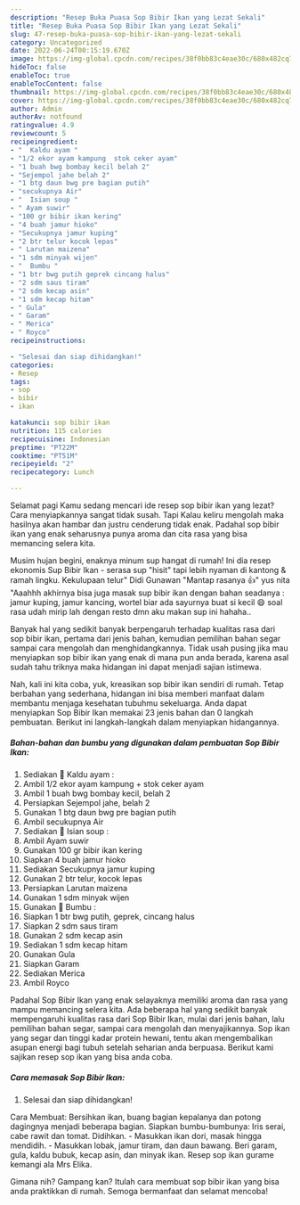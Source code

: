 ```yaml
---
description: "Resep Buka Puasa Sop Bibir Ikan yang Lezat Sekali"
title: "Resep Buka Puasa Sop Bibir Ikan yang Lezat Sekali"
slug: 47-resep-buka-puasa-sop-bibir-ikan-yang-lezat-sekali
category: Uncategorized
date: 2022-06-24T00:15:19.670Z
image: https://img-global.cpcdn.com/recipes/38f0bb83c4eae30c/680x482cq70/sop-bibir-ikan-foto-resep-utama.jpg
hideToc: false
enableToc: true
enableTocContent: false
thumbnail: https://img-global.cpcdn.com/recipes/38f0bb83c4eae30c/680x482cq70/sop-bibir-ikan-foto-resep-utama.jpg
cover: https://img-global.cpcdn.com/recipes/38f0bb83c4eae30c/680x482cq70/sop-bibir-ikan-foto-resep-utama.jpg
author: Admin
authorAv: notfound
ratingvalue: 4.9
reviewcount: 5
recipeingredient:
- "  Kaldu ayam "
- "1/2 ekor ayam kampung  stok ceker ayam"
- "1 buah bwg bombay kecil belah 2"
- "Sejempol jahe belah 2"
- "1 btg daun bwg pre bagian putih"
- "secukupnya Air"
- "  Isian soup "
- " Ayam suwir"
- "100 gr bibir ikan kering"
- "4 buah jamur hioko"
- "Secukupnya jamur kuping"
- "2 btr telur kocok lepas"
- " Larutan maizena"
- "1 sdm minyak wijen"
- "  Bumbu "
- "1 btr bwg putih geprek cincang halus"
- "2 sdm saus tiram"
- "2 sdm kecap asin"
- "1 sdm kecap hitam"
- " Gula"
- " Garam"
- " Merica"
- " Royco"
recipeinstructions:

- "Selesai dan siap dihidangkan!"
categories:
- Resep
tags:
- sop
- bibir
- ikan

katakunci: sop bibir ikan 
nutrition: 115 calories
recipecuisine: Indonesian
preptime: "PT22M"
cooktime: "PT51M"
recipeyield: "2"
recipecategory: Lunch

---
```



Selamat pagi Kamu sedang mencari ide resep sop bibir ikan yang lezat? Cara menyiapkannya sangat tidak susah. Tapi Kalau keliru mengolah maka hasilnya akan hambar dan justru cenderung tidak enak. Padahal sop bibir ikan yang enak seharusnya punya aroma dan cita rasa yang bisa memancing selera kita.


Musim hujan begini, enaknya minum sup hangat di rumah! Ini dia resep ekonomis Sup Bibir Ikan - serasa sup &#34;hisit&#34; tapi lebih nyaman di kantong &amp; ramah lingku. Kekulupaan telur&#34; Didi Gunawan &#34;Mantap rasanya 👍&#34; yus nita &#34;Aaahhh akhirnya bisa juga masak sup bibir ikan dengan bahan seadanya : jamur kuping, jamur kancing, wortel biar ada sayurnya buat si kecil 😄 soal rasa udah mirip lah dengan resto dmn aku makan sup ini hahaha..

Banyak hal yang sedikit banyak berpengaruh terhadap kualitas rasa dari sop bibir ikan, pertama dari jenis bahan, kemudian pemilihan bahan segar sampai cara mengolah dan menghidangkannya. Tidak usah pusing jika mau menyiapkan sop bibir ikan yang enak di mana pun anda berada, karena asal sudah tahu triknya maka hidangan ini dapat menjadi sajian istimewa.


Nah, kali ini kita coba, yuk, kreasikan sop bibir ikan sendiri di rumah. Tetap berbahan yang sederhana, hidangan ini bisa memberi manfaat dalam membantu menjaga kesehatan tubuhmu sekeluarga. Anda dapat menyiapkan Sop Bibir Ikan memakai 23 jenis bahan dan 0 langkah pembuatan. Berikut ini langkah-langkah dalam menyiapkan hidangannya.

<!--inarticleads1-->

##### Bahan-bahan dan bumbu yang digunakan dalam pembuatan Sop Bibir Ikan:

1. Sediakan  🌸 Kaldu ayam :
1. Ambil 1/2 ekor ayam kampung + stok ceker ayam
1. Ambil 1 buah bwg bombay kecil, belah 2
1. Persiapkan Sejempol jahe, belah 2
1. Gunakan 1 btg daun bwg pre bagian putih
1. Ambil secukupnya Air
1. Sediakan  🌸 Isian soup :
1. Ambil  Ayam suwir
1. Gunakan 100 gr bibir ikan kering
1. Siapkan 4 buah jamur hioko
1. Sediakan Secukupnya jamur kuping
1. Gunakan 2 btr telur, kocok lepas
1. Persiapkan  Larutan maizena
1. Gunakan 1 sdm minyak wijen
1. Gunakan  🌸 Bumbu :
1. Siapkan 1 btr bwg putih, geprek, cincang halus
1. Siapkan 2 sdm saus tiram
1. Gunakan 2 sdm kecap asin
1. Sediakan 1 sdm kecap hitam
1. Gunakan  Gula
1. Siapkan  Garam
1. Sediakan  Merica
1. Ambil  Royco


Padahal Sop Bibir Ikan yang enak selayaknya memiliki aroma dan rasa yang mampu memancing selera kita. Ada beberapa hal yang sedikit banyak mempengaruhi kualitas rasa dari Sop Bibir Ikan, mulai dari jenis bahan, lalu pemilihan bahan segar, sampai cara mengolah dan menyajikannya. Sop ikan yang segar dan tinggi kadar protein hewani, tentu akan mengembalikan asupan energi bagi tubuh setelah seharian anda berpuasa. Berikut kami sajikan resep sop ikan yang bisa anda coba. 

<!--inarticleads2-->

##### Cara memasak Sop Bibir Ikan:


1. Selesai dan siap dihidangkan!

Cara Membuat: Bersihkan ikan, buang bagian kepalanya dan potong dagingnya menjadi beberapa bagian. Siapkan bumbu-bumbunya: Iris serai, cabe rawit dan tomat. Didihkan. - Masukkan ikan dori, masak hingga mendidih. - Masukkan lobak, jamur tiram, dan daun bawang. Beri garam, gula, kaldu bubuk, kecap asin, dan minyak ikan. Resep sop ikan gurame kemangi ala Mrs Elika. 

Gimana nih? Gampang kan? Itulah cara membuat sop bibir ikan yang bisa anda praktikkan di rumah. Semoga bermanfaat dan selamat mencoba!

